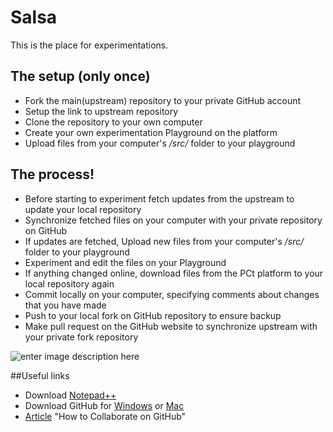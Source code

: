 # Salsa
This is the place for experimentations.

## The setup (only once)
 - Fork the main(upstream) repository to your private GitHub account
 - Setup the link to upstream repository
 - Clone the repository to your own computer
 - Create your own experimentation Playground on the platform
 - Upload files from your computer's */src/* folder to your playground

## The process!
 - Before starting to experiment fetch updates from the upstream to update your local repository
 - Synchronize fetched files on your computer with your private repository on GitHub
 - If updates are fetched, Upload new files from your computer's */src/* folder to your playground
 - Experiment and edit the files on your Playground
 - If anything changed online, download files from the PCt platform to your local repository again
 - Commit locally on your computer, specifying comments about changes that you have made
 - Push to your local fork on GitHub repository to ensure backup
 - Make pull request on the GitHub website to synchronize upstream with your private fork repository

![enter image description here](https://photos-2.dropbox.com/t/2/AADMGhNC-lryRoKGoVU35Yq9li1JokjW_N0V7rA6ntreHg/12/1087978/png/1024x768/3/1428188400/0/2/working-schema.png/COqzQiABIAIgAygBKAI/muZ2po7af6CTlAqbk5Jf8p9u8HjY6Vh8SjjPnH7V6ZQ)


##Useful links
 - Download [Notepad++](http://notepad-plus-plus.org/download/)
 - Download GitHub for [Windows](https://windows.github.com/) or [Mac](https://mac.github.com/)
 - [Article](http://code.tutsplus.com/tutorials/how-to-collaborate-on-github--net-34267) "How to Collaborate on GitHub"